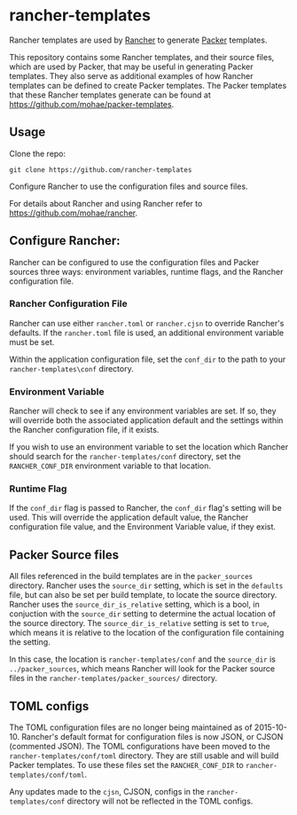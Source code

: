 # rancher-templates
Rancher templates are used by [Rancher](https://github.com/mohae/rancher) to generate [Packer](https://packer.io) templates. 

This repository contains some Rancher templates, and their source files, which are used by Packer, that may be useful in generating Packer templates.  They also serve as additional examples of how Rancher templates can be defined to create Packer templates.  The Packer templates that these Rancher templates generate can be found at https://github.com/mohae/packer-templates.

## Usage
Clone the repo:

    git clone https://github.com/rancher-templates

Configure Rancher to use the configuration files and source files.

For details about Rancher and using Rancher refer to https://github.com/mohae/rancher.

## Configure Rancher:
Rancher can be configured to use the configuration files and Packer sources three ways: environment variables, runtime flags, and the Rancher configuration file.

### Rancher Configuration File
Rancher can use either `rancher.toml` or `rancher.cjsn` to override Rancher's defaults. If the `rancher.toml` file is used, an additional environment variable must be set.

Within the application configuration file, set the `conf_dir` to the path to your `rancher-templates\conf` directory.

### Environment Variable
Rancher will check to see if any environment variables are set. If so, they will override both the associated application default and the settings within the Rancher configuration file, if it exists. 

If you wish to use an environment variable to set the location which Rancher should search for the `rancher-templates/conf` directory, set the `RANCHER_CONF_DIR` environment variable to that location.

### Runtime Flag
If the `conf_dir` flag is passed to Rancher, the `conf_dir` flag's setting will be used. This will override the application default value, the Rancher configuration file value, and the Environment Variable value, if they exist.

## Packer Source files
All files referenced in the build templates are in the `packer_sources` directory.  Rancher uses the `source_dir` setting, which is set in the `defaults` file, but can also be set per build template, to locate the source directory.  Rancher uses the `source_dir_is_relative` setting, which is a bool, in conjuction with the `source_dir` setting to determine the actual location of the source directory.  The `source_dir_is_relative` setting is set to `true`, which means it is relative to the location of the configuration file containing the setting.

In this case, the location is `rancher-templates/conf` and the `source_dir` is `../packer_sources`, which means Rancher will look for the Packer source files in the `rancher-templates/packer_sources/` directory.
    
## TOML configs
The TOML configuration files are no longer being maintained as of 2015-10-10.  Rancher's default format for configuration files is now JSON, or CJSON (commented JSON).  The TOML configurations have been moved to the `rancher-templates/conf/toml` directory.  They are still usable and will build Packer templates.  To use these files set the `RANCHER_CONF_DIR` to `rancher-templates/conf/toml`.

Any updates made to the `cjsn`, CJSON, configs in the `rancher-templates/conf` directory will not be reflected in the TOML configs.
